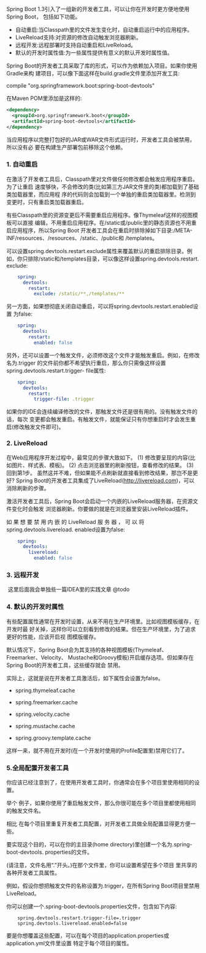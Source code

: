 Spring Boot 1.3引入了一组新的开发者工具，可以让你在开发时更方便地使用Spring Boot， 包括如下功能。

- 自动重启:当Classpath里的文件发生变化时，自动重启运行中的应用程序。 
-  LiveReload支持:对资源的修改自动触发浏览器刷新。
-  远程开发:远程部署时支持自动重启和LiveReload。
- 默认的开发时属性值:为一些属性提供有意义的默认开发时属性值。



Spring Boot的开发者工具采取了库的形式，可以作为依赖加入项目。如果你使用Gradle来构 建项目，可以像下面这样在build.gradle文件里添加开发工具:

compile "org.springframework.boot:spring-boot-devtools"

在Maven POM里添加<dependency>是这样的:

```xml
<dependency>
  <groupId>org.springframework.boot</groupId>
  <artifactId>spring-boot-devtools</artifactId>
</dependency>
```

当应用程序以完整打包好的JAR或WAR文件形式运行时，开发者工具会被禁用，所以没有必 要在构建生产部署包前移除这个依赖。

### 1. 自动重启

​		在激活了开发者工具后，Classpath里对文件做任何修改都会触发应用程序重启。为了让重启 速度够快，不会修改的类(比如第三方JAR文件里的类)都加载到了基础类加载器里，而应用程 序的代码则会加载到一个单独的重启类加载器里。检测到变更时，只有重启类加载器重启。

有些Classpath里的资源变更后不需要重启应用程序。像Thymeleaf这样的视图模板可以直接 编辑，不用重启应用程序。在/static或/public里的静态资源也不用重启应用程序，所以Spring Boot 开发者工具会在重启时排除掉如下目录:/META-INF/resources、/resources、/static、/public和 /templates。

可以设置spring.devtools.restart.exclude属性来覆盖默认的重启排除目录。例如，你只排除/static和/templates目录，可以像这样设置spring.devtools.restart. exclude:

```yaml
    spring:
      devtools:
        restart:
          exclude: /static/**,/templates/**
```

另一方面，如果想彻底关闭自动重启，可以将spring.devtools.restart.enabled设置 为false:

```yaml
    spring:
      devtools:
        restart:
          enabled: false
```

另外，还可以设置一个触发文件，必须修改这个文件才能触发重启。例如，在修改名为.trigger 的文件前你都不希望执行重启，那么你只需像这样设置spring.devtools.restart.trigger- file属性:

```yaml
    spring:
      devtools:
        restart:
          trigger-file: .trigger
```

如果你的IDE会连续编译修改的文件，那触发文件还是很有用的。没有触发文件的话，每次 变更都会触发重启。有触发文件，就能保证只有你想重启时才会发生重启(修改触发文件即可)。

### 2. LiveReload

在Web应用程序开发过程中，最常见的步骤大致如下。
 (1) 修改要呈现的内容(比如图片、样式表、模板)。
 (2) 点击浏览器里的刷新按钮，查看修改的结果。
 (3) 回到第1步。
 虽然这并不难，但如果能不点刷新就直接看到修改结果，那岂不是更好?
 Spring Boot的开发者工具集成了LiveReload(http://livereload.com)，可以消除刷新的步骤。

激活开发者工具后，Spring Boot会启动一个内嵌的LiveReload服务器，在资源文件变化时会触发 浏览器刷新。你要做的就是在浏览器里安装LiveReload插件。

如 果 想 要 禁 用 内 嵌 的 LiveReload 服 务 器 ， 可 以 将 spring.devtools.livereload. enabled设置为false:

```yaml
    spring:
      devtools:
        livereload:
          enabled: false
```

### 3. 远程开发

​		 这里后面我会单独些一篇IDEA里的实践文章 @todo

### 4. 默认的开发时属性

​      有些配置属性通常在开发时设置，从来不用在生产环境里。比如视图模板缓存，在开发时最 好关掉，这样你可以立刻看到修改的结果。但在生产环境里，为了追求更好的性能，应该开启视 图模版缓存。

默认情况下，Spring Boot会为其支持的各种视图模板(Thymeleaf、Freemarker、Velocity、 Mustache和Groovy模板)开启缓存选项。但如果存在Spring Boot的开发者工具，这些缓存就会 禁用。

实际上，这就是说在开发者工具激活后，如下属性会设置为false。

-  spring.thymeleaf.cache
- spring.freemarker.cache
- spring.velocity.cache

- spring.mustache.cache
- spring.groovy.template.cache

这样一来，就不用在开发时(在一个开发时使用的Profile配置里)禁用它们了。



### 5.全局配置开发者工具

​      你应该已经注意到了，在使用开发者工具时，你通常会在多个项目里使用相同的设置。

举个 例子，如果你使用了重启触发文件，那么你很可能在多个项目里都使用相同的触发文件名。

相比 在每个项目里重复开发者工具配置，对开发者工具做全局配置显得更方便一些。

要实现这个目的，可以在你的主目录(home directory)里创建一个名为.spring-boot-devtools. properties的文件。

(请注意，文件名用“.”开头。)在那个文件里，你可以设置希望在多个项目 里共享的各种开发者工具属性。

例如，假设你想把触发文件的名称设置为.trigger，在所有Spring Boot项目里禁用LiveReload。

 你可以创建一个.spring-boot-devtools.properties文件，包含如下内容:

```
    spring.devtools.restart.trigger-file=.trigger
    spring.devtools.livereload.enabled=false
```

要是你想覆盖这些配置，可以在每个项目的application.properties或application.yml文件里设置 特定于每个项目的属性。